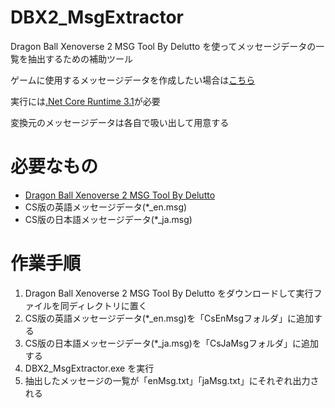 # DBX2_MsgExtractor

Dragon Ball Xenoverse 2 MSG Tool By Delutto を使ってメッセージデータの一覧を抽出するための補助ツール

ゲームに使用するメッセージデータを作成したい場合は[こちら](https://github.com/Mogy/DBX2_MsgCreator)

実行には[.Net Core Runtime 3.1](https://www.ipentec.com/document/windows-install-dotnet-core-31-runtime)が必要

変換元のメッセージデータは各自で吸い出して用意する

# 必要なもの

* [Dragon Ball Xenoverse 2 MSG Tool By Delutto](https://zenhax.com/viewtopic.php?t=4052#p35491)
* CS版の英語メッセージデータ(*_en.msg)
* CS版の日本語メッセージデータ(*_ja.msg)

# 作業手順

1. Dragon Ball Xenoverse 2 MSG Tool By Delutto をダウンロードして実行ファイルを同ディレクトリに置く
2. CS版の英語メッセージデータ(*_en.msg)を「CsEnMsgフォルダ」に追加する
3. CS版の日本語メッセージデータ(*_ja.msg)を「CsJaMsgフォルダ」に追加する
4. DBX2_MsgExtractor.exe を実行
5. 抽出したメッセージの一覧が「enMsg.txt」「jaMsg.txt」にそれぞれ出力される
